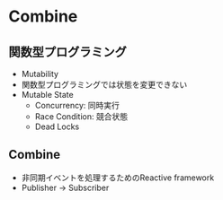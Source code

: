 # Combine
## 関数型プログラミング
- Mutability
- 関数型プログラミングでは状態を変更できない
- Mutable State
	- Concurrency: 同時実行
	- Race Condition: 競合状態
	- Dead Locks
	
## Combine
- 非同期イベントを処理するためのReactive framework
- Publisher -> Subscriber

